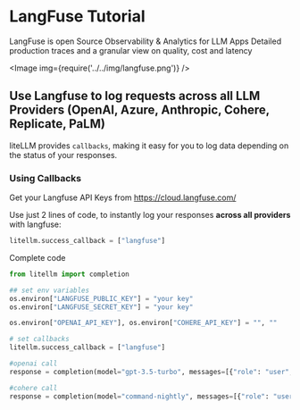 # LangFuse Tutorial

LangFuse is open Source Observability & Analytics for LLM Apps
Detailed production traces and a granular view on quality, cost and latency

<Image img={require('../../img/langfuse.png')} />

## Use Langfuse to log requests across all LLM Providers (OpenAI, Azure, Anthropic, Cohere, Replicate, PaLM)

liteLLM provides `callbacks`, making it easy for you to log data depending on the status of your responses.

### Using Callbacks

Get your Langfuse API Keys from https://cloud.langfuse.com/

Use just 2 lines of code, to instantly log your responses **across all providers** with langfuse:

```python
litellm.success_callback = ["langfuse"]

```

Complete code

```python
from litellm import completion

## set env variables
os.environ["LANGFUSE_PUBLIC_KEY"] = "your key"
os.environ["LANGFUSE_SECRET_KEY"] = "your key"

os.environ["OPENAI_API_KEY"], os.environ["COHERE_API_KEY"] = "", ""

# set callbacks
litellm.success_callback = ["langfuse"]

#openai call
response = completion(model="gpt-3.5-turbo", messages=[{"role": "user", "content": "Hi 👋 - i'm openai"}])

#cohere call
response = completion(model="command-nightly", messages=[{"role": "user", "content": "Hi 👋 - i'm cohere"}])
```
